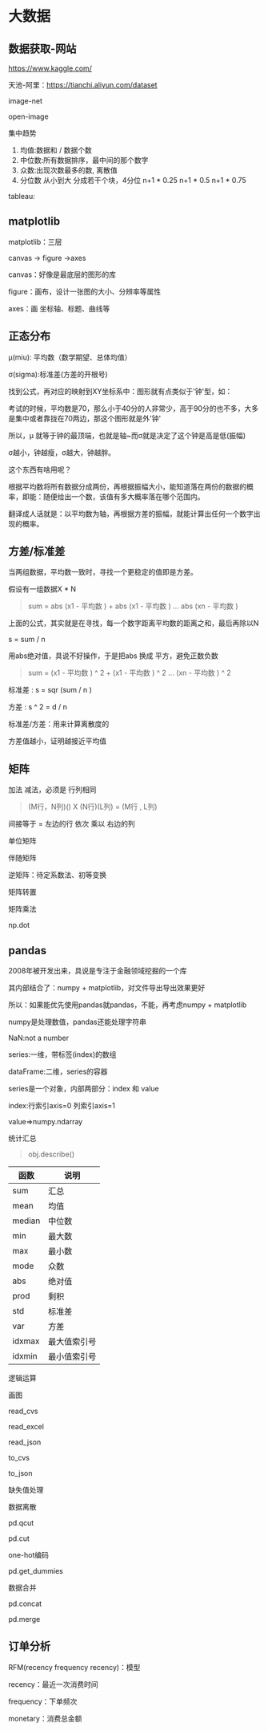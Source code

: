 # 大数据

## 数据获取\-网站

https://www.kaggle.com/

天池\-阿里：https://tianchi.aliyun.com/dataset

image\-net

open\-image

集中趋势

1. 均值:数据和 / 数据个数
2. 中位数:所有数据排序，最中间的那个数字
3. 众数:出现次数最多的数, 离散值
4. 分位数 从小到大 分成若干个块，4分位
    n\+1 \* 0.25 n\+1 \* 0.5 n\+1 \* 0.75

tableau:

## matplotlib

matplotlib：三层

canvas \-\> figure \-\>axes

canvas：好像是最底层的图形的库

figure：画布，设计一张图的大小、分辨率等属性

axes：画 坐标轴、标题、曲线等

## 正态分布

μ\(miu\): 平均数（数学期望、总体均值）

σ\(sigma\):标准差\(方差的开根号\)

找到公式，再对应的映射到XY坐标系中：图形就有点类似于'钟'型，如：

考试的时候，平均数是70，那么小于40分的人非常少，高于90分的也不多，大多是集中或者靠拢在70两边，那这个图形就是外'钟'

所以，μ 就等于钟的最顶端，也就是轴~而σ就是决定了这个钟是高是低\(振幅\)

σ越小，钟越瘦，σ越大，钟越胖。

这个东西有啥用呢？

根据平均数将所有数据分成两份，再根据振幅大小，能知道落在两份的数据的概率，即能：随便给出一个数，该值有多大概率落在哪个范围内。

翻译成人话就是：以平均数为轴，再根据方差的振幅，就能计算出任何一个数字出现的概率。

## 方差/标准差

当两组数据，平均数一致时，寻找一个更稳定的值即是方差。

假设有一组数据X \* N

> sum = abs \(x1 \- 平均数 \) \+ abs \(x1 \- 平均数 \) ... abs \(xn \- 平均数 \)

上面的公式，其实就是在寻找，每一个数字距离平均数的距离之和，最后再除以N

s = sum / n

用abs绝对值，具说不好操作，于是把abs 换成 平方，避免正数负数

> sum = \(x1 \- 平均数 \) ^ 2 \+ \(x1 \- 平均数 \) ^ 2 ... \(xn \- 平均数 \) ^ 2

标准差 : s = sqr \(sum / n \)

方差 : s ^ 2 = d / n

标准差/方差：用来计算离散度的

方差值越小，证明越接近平均值

## 矩阵

加法 减法，必须是 行列相同

> \(M行，N列\)\(\) X \(N行\)\(L列\) = \(M行 , L列\)

间接等于 = 左边的行 依次 乘以 右边的列

单位矩阵

伴随矩阵

逆矩阵：待定系数法、初等变换

矩阵转置

矩阵乘法

np.dot

## pandas

2008年被开发出来，具说是专注于金融领域挖掘的一个库

其内部结合了：numpy \+ matplotlib，对文件导出导出效果更好

所以：如果能优先使用pandas就pandas，不能，再考虑numpy \+ matplotlib

numpy是处理数值，pandas还能处理字符串

NaN:not a number

series:一维，带标签\(index\)的数组

dataFrame:二维，series的容器

series是一个对象，内部两部分：index 和 value

index:行索引axis=0 列索引axis=1

value=\>numpy.ndarray

统计汇总

> obj.describe\(\)

|函数  |说明        |
|------|------------|
|sum   |汇总        |
|mean  |均值        |
|median|中位数      |
|min   |最大数      |
|max   |最小数      |
|mode  |众数        |
|abs   |绝对值      |
|prod  |剩积        |
|std   |标准差      |
|var   |方差        |
|idxmax|最大值索引号|
|idxmin|最小值索引号|

逻辑运算

画图

read\_cvs

read\_excel

read\_json

to\_cvs

to\_json

缺失值处理

数据离散

pd.qcut

pd.cut

one\-hot编码

pd.get\_dummies

数据合并

pd.concat

pd.merge

## 订单分析

RFM\(recency frequency recency\)：模型

recency：最近一次消费时间

frequency：下单频次

monetary：消费总金额
